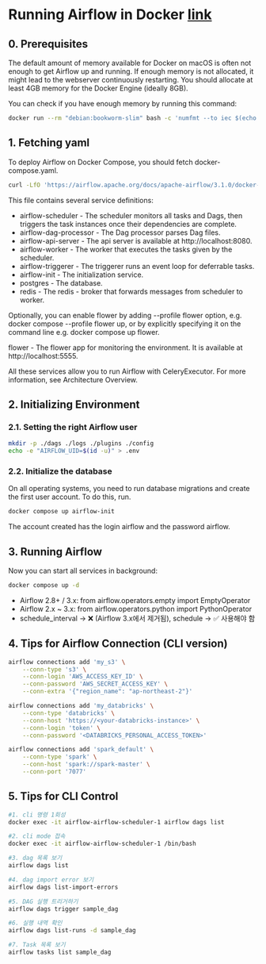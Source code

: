 # Running Airflow in Docker [link][site1]
[site1]: https://airflow.apache.org/docs/apache-airflow/stable/howto/docker-compose/index.html

## 0. Prerequisites
The default amount of memory available for Docker on macOS is often not enough to get Airflow up and running. If enough memory is not allocated, it might lead to the webserver continuously restarting. You should allocate at least 4GB memory for the Docker Engine (ideally 8GB).

You can check if you have enough memory by running this command:
```bash
docker run --rm "debian:bookworm-slim" bash -c 'numfmt --to iec $(echo $(($(getconf _PHYS_PAGES) * $(getconf PAGE_SIZE))))'
```


## 1. Fetching yaml
To deploy Airflow on Docker Compose, you should fetch docker-compose.yaml.
```bash
curl -LfO 'https://airflow.apache.org/docs/apache-airflow/3.1.0/docker-compose.yaml'
```

This file contains several service definitions:

- airflow-scheduler - The scheduler monitors all tasks and Dags, then triggers the task instances once their dependencies are complete.
- airflow-dag-processor - The Dag processor parses Dag files.
- airflow-api-server - The api server is available at http://localhost:8080.
- airflow-worker - The worker that executes the tasks given by the scheduler.
- airflow-triggerer - The triggerer runs an event loop for deferrable tasks.
- airflow-init - The initialization service.
- postgres - The database.
- redis - The redis - broker that forwards messages from scheduler to worker.

Optionally, you can enable flower by adding --profile flower option, e.g. docker compose --profile flower up, or by explicitly specifying it on the command line e.g. docker compose up flower.

flower - The flower app for monitoring the environment. It is available at http://localhost:5555.

All these services allow you to run Airflow with CeleryExecutor. For more information, see Architecture Overview.

## 2. Initializing Environment
### 2.1. Setting the right Airflow user
```bash
mkdir -p ./dags ./logs ./plugins ./config
echo -e "AIRFLOW_UID=$(id -u)" > .env
```
### 2.2. Initialize the database
On all operating systems, you need to run database migrations and create the first user account. To do this, run.
```bash
docker compose up airflow-init
```
The account created has the login airflow and the password airflow.

## 3. Running Airflow
Now you can start all services in background:
```bash
docker compose up -d
```

- Airflow 2.8+ / 3.x: from airflow.operators.empty import EmptyOperator
- Airflow 2.x ~ 3.x: from airflow.operators.python import PythonOperator
- schedule_interval → ❌ (Airflow 3.x에서 제거됨), schedule → ✅ 사용해야 함

## 4. Tips for Airflow Connection (CLI version)
```bash
airflow connections add 'my_s3' \
    --conn-type 's3' \
    --conn-login 'AWS_ACCESS_KEY_ID' \
    --conn-password 'AWS_SECRET_ACCESS_KEY' \
    --conn-extra '{"region_name": "ap-northeast-2"}'

airflow connections add 'my_databricks' \
    --conn-type 'databricks' \
    --conn-host 'https://<your-databricks-instance>' \
    --conn-login 'token' \
    --conn-password '<DATABRICKS_PERSONAL_ACCESS_TOKEN>'

airflow connections add 'spark_default' \
    --conn-type 'spark' \
    --conn-host 'spark://spark-master' \
    --conn-port '7077'
```

## 5. Tips for CLI Control
```bash
#1. cli 명령 1회성
docker exec -it airflow-airflow-scheduler-1 airflow dags list

#2. cli mode 접속
docker exec -it airflow-airflow-scheduler-1 /bin/bash

#3. dag 목록 보기
airflow dags list

#4. dag import error 보기
airflow dags list-import-errors

#5. DAG 실행 트리거하기
airflow dags trigger sample_dag

#6. 실행 내역 확인
airflow dags list-runs -d sample_dag

#7. Task 목록 보기
airflow tasks list sample_dag
```
